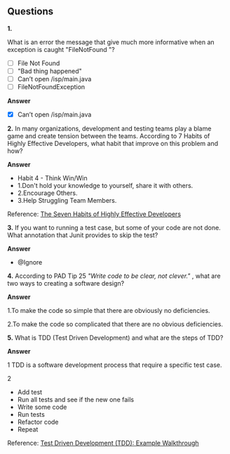 Questions
-------------


**1.**

 What is an error the message that give much more informative when an exception is caught "FileNotFound "?
   
   - [ ] File Not Found 
   - [ ] "Bad thing happened" 
   - [ ] Can’t open /isp/main.java
   - [ ] FileNotFoundException

**Answer**
  - [x] Can’t open /isp/main.java 

**2.**
In many organizations, development and testing teams play a blame game and create tension between the teams.
According to 7 Habits of Highly Effective Developers, what habit that improve on this problem and how?

**Answer**
- Habit 4 - Think Win/Win
-  1.Don't hold your knowledge to yourself, share it with others.
-  2.Encourage Others.
-  3.Help Struggling Team Members.

Reference: <a href="https://smartbear.com/blog/develop/the-seven-habits-of-highly-effective-developers-2/">
     The Seven Habits of Highly Effective Developers
     </a>

**3.**
If you want to running a test case, but some of your code are not done. What annotation that 
Junit provides to skip the test?
 
 **Answer**
 
 - @Ignore
  
**4.**
According to PAD Tip 25 *"Write code to be clear, not clever."* , what are two ways to creating a software design? 

**Answer**

1.To make the code so simple that there are obviously no deficiencies.

2.To make the code so complicated that there are no obvious deficiencies.


**5.**
What is TDD (Test Driven Development) and what are the steps of TDD?

**Answer**

1 TDD is a software development process that require a specific test case. 

2
- Add test
- Run all tests and see if the new one fails
- Write some code
- Run tests
- Refactor code
- Repeat

Reference: <a href="https://technologyconversations.com/2013/12/20/test-driven-development-tdd-example-walkthrough/">
     Test Driven Development (TDD): Example Walkthrough
     </a>

 
 

